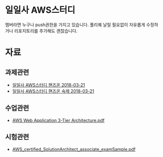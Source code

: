 # 일일사 AWS스터디
멤버라면 누구나 push권한을 가지고 있습니다. 풀리퀘 날릴 필요없이 자유롭게 수정하거나 리포지토리를 추가해도 괜찮습니다.

# 자료
## 과제관련
- [일일사 AWS스터디 핸즈온 2018-03-21](doc/20180321_114_aws_study_handson.md)
- [일일사 AWS스터디 핸즈온 숙제 2018-03-21](doc/20180321_114_aws_study_homework.md)

## 수업관련
- [AWS Web Application 3-Tier Architecture.pdf](https://github.com/114-aws-study/default/blob/master/data/AWS%20Web%20Application%203-Tier%20Architecture.pdf)

## 시험관련
- [AWS_certified_SolutionArchitect_associate_examSample.pdf](https://github.com/114-aws-study/main/blob/master/doc/AWS_certified_SolutionArchitect_associate_examSample.pdf)
